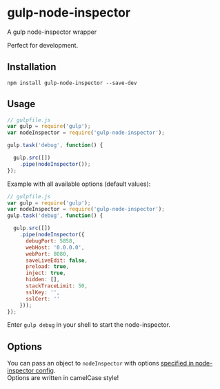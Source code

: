 # gulp-node-inspector

A gulp node-inspector wrapper

Perfect for development.

## Installation

`npm install gulp-node-inspector --save-dev`

## Usage

```javascript
// gulpfile.js
var gulp = require('gulp');
var nodeInspector = require('gulp-node-inspector');

gulp.task('debug', function() {

  gulp.src([])
    .pipe(nodeInspector());
});
```

Example with all available options (default values):

```javascript
// gulpfile.js
var gulp = require('gulp');
var nodeInspector = require('gulp-node-inspector');
gulp.task('debug', function() {

  gulp.src([])
    .pipe(nodeInspector({
      debugPort: 5858,
      webHost: '0.0.0.0',
      webPort: 8080,
      saveLiveEdit: false,
      preload: true,
      inject: true,
      hidden: [],
      stackTraceLimit: 50,
      sslKey: '',
      sslCert: ''
    }));
});
```

Enter `gulp debug` in your shell to start the node-inspector.

## Options

You can pass an object to `nodeInspector` with options [specified in node-inspector config](https://github.com/node-inspector/node-inspector#options).  
Options are written in camelCase style!

